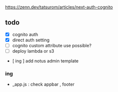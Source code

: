 https://zenn.dev/tatsurom/articles/next-auth-cognito


## todo 
- [x] cognito auth
- [x] direct auth setting 
- [ ] cognito custom attribute use possible? 
- [ ] deploy lambda or s3 
- [ ing ] add notus admin template

### ing 
- _app.js : check appbar , footer
